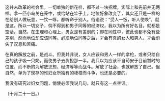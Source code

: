 这并未改革的社会里，一切单独的新花样，都不过一块招牌，实际上和先前并无两样。拿一匹小鸟关在笼中，或给站在竿子上，地位好象改变了，其实还只是一样的在给别人做玩意，一饮一啄，都听命于别人。俗语说：“受人一饭，听人使唤”，就是这。所以一切女子，倘不得到和男子同等的经济权，我以为所有好名目，就都是空话。自然，在生理和心理上，男女是有差别的；即在同性中，彼此也都不免有些差别，然而地位却应该同等。必须地位同等之后，才会有真的女人和男人，才会消失了叹息和苦痛。

在真的解放之前，是战斗。但我并非说，女人应该和男人一样的拿枪，或者只给自己的孩子吸一只奶，而使男子去负担那一半。我只以为应该不自苟安于目前暂时的位置，而不断的为解放思想、经济等等而战斗。解放了社会，也就解放了自己。但自然，单为了现存的惟妇女所独有的桎梏而斗争，也还是必要的。

我没有研究过妇女问题，倘使必须我说几句，就只有这一点空话。

  

（十月二十一日。）
